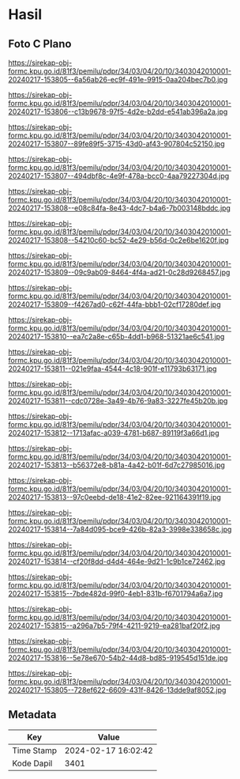 # Hasil

## Foto C Plano

https://sirekap-obj-formc.kpu.go.id/81f3/pemilu/pdpr/34/03/04/20/10/3403042010001-20240217-153805--6a56ab26-ec9f-491e-9915-0aa204bec7b0.jpg

https://sirekap-obj-formc.kpu.go.id/81f3/pemilu/pdpr/34/03/04/20/10/3403042010001-20240217-153806--c13b9678-97f5-4d2e-b2dd-e541ab396a2a.jpg

https://sirekap-obj-formc.kpu.go.id/81f3/pemilu/pdpr/34/03/04/20/10/3403042010001-20240217-153807--89fe89f5-3715-43d0-af43-907804c52150.jpg

https://sirekap-obj-formc.kpu.go.id/81f3/pemilu/pdpr/34/03/04/20/10/3403042010001-20240217-153807--494dbf8c-4e9f-478a-bcc0-4aa79227304d.jpg

https://sirekap-obj-formc.kpu.go.id/81f3/pemilu/pdpr/34/03/04/20/10/3403042010001-20240217-153808--e08c84fa-8e43-4dc7-b4a6-7b003148bddc.jpg

https://sirekap-obj-formc.kpu.go.id/81f3/pemilu/pdpr/34/03/04/20/10/3403042010001-20240217-153808--54210c60-bc52-4e29-b56d-0c2e6be1620f.jpg

https://sirekap-obj-formc.kpu.go.id/81f3/pemilu/pdpr/34/03/04/20/10/3403042010001-20240217-153809--09c9ab09-8464-4f4a-ad21-0c28d9268457.jpg

https://sirekap-obj-formc.kpu.go.id/81f3/pemilu/pdpr/34/03/04/20/10/3403042010001-20240217-153809--f4267ad0-c62f-44fa-bbb1-02cf17280def.jpg

https://sirekap-obj-formc.kpu.go.id/81f3/pemilu/pdpr/34/03/04/20/10/3403042010001-20240217-153810--ea7c2a8e-c65b-4dd1-b968-51321ae6c541.jpg

https://sirekap-obj-formc.kpu.go.id/81f3/pemilu/pdpr/34/03/04/20/10/3403042010001-20240217-153811--021e9faa-4544-4c18-901f-e11793b63171.jpg

https://sirekap-obj-formc.kpu.go.id/81f3/pemilu/pdpr/34/03/04/20/10/3403042010001-20240217-153811--cdc0728e-3a49-4b76-9a83-3227fe45b20b.jpg

https://sirekap-obj-formc.kpu.go.id/81f3/pemilu/pdpr/34/03/04/20/10/3403042010001-20240217-153812--1713afac-a039-4781-b687-89119f3a66d1.jpg

https://sirekap-obj-formc.kpu.go.id/81f3/pemilu/pdpr/34/03/04/20/10/3403042010001-20240217-153813--b56372e8-b81a-4a42-b01f-6d7c27985016.jpg

https://sirekap-obj-formc.kpu.go.id/81f3/pemilu/pdpr/34/03/04/20/10/3403042010001-20240217-153813--97c0eebd-de18-41e2-82ee-921164391f19.jpg

https://sirekap-obj-formc.kpu.go.id/81f3/pemilu/pdpr/34/03/04/20/10/3403042010001-20240217-153814--7a84d095-bce9-426b-82a3-3998e338658c.jpg

https://sirekap-obj-formc.kpu.go.id/81f3/pemilu/pdpr/34/03/04/20/10/3403042010001-20240217-153814--cf20f8dd-d4d4-464e-9d21-1c9b1ce72462.jpg

https://sirekap-obj-formc.kpu.go.id/81f3/pemilu/pdpr/34/03/04/20/10/3403042010001-20240217-153815--7bde482d-99f0-4eb1-831b-f6701794a6a7.jpg

https://sirekap-obj-formc.kpu.go.id/81f3/pemilu/pdpr/34/03/04/20/10/3403042010001-20240217-153815--a296a7b5-79f4-4211-9219-ea281baf20f2.jpg

https://sirekap-obj-formc.kpu.go.id/81f3/pemilu/pdpr/34/03/04/20/10/3403042010001-20240217-153816--5e78e670-54b2-44d8-bd85-919545d151de.jpg

https://sirekap-obj-formc.kpu.go.id/81f3/pemilu/pdpr/34/03/04/20/10/3403042010001-20240217-153805--728ef622-6609-431f-8426-13dde9af8052.jpg


## Metadata

| Key        | Value               |
| ---------- | ------------------- |
| Time Stamp | 2024-02-17 16:02:42 |
| Kode Dapil | 3401                |



